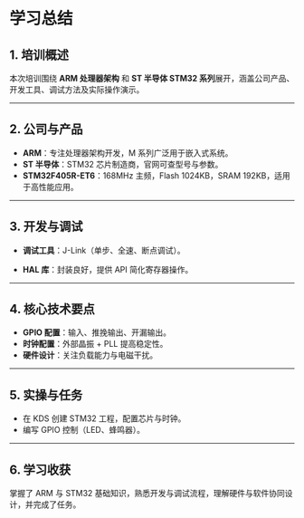 # 学习总结

## 1. 培训概述
本次培训围绕 **ARM 处理器架构** 和 **ST 半导体 STM32 系列**展开，涵盖公司产品、开发工具、调试方法及实际操作演示。

---

## 2. 公司与产品
- **ARM**：专注处理器架构开发，M 系列广泛用于嵌入式系统。
- **ST 半导体**：STM32 芯片制造商，官网可查型号与参数。
- **STM32F405R-ET6**：168MHz 主频，Flash 1024KB，SRAM 192KB，适用于高性能应用。

---

## 3. 开发与调试
- **调试工具**：J-Link（单步、全速、断点调试）。

- **HAL 库**：封装良好，提供 API 简化寄存器操作。

---

## 4. 核心技术要点
- **GPIO 配置**：输入、推挽输出、开漏输出。
- **时钟配置**：外部晶振 + PLL 提高稳定性。
- **硬件设计**：关注负载能力与电磁干扰。

---

## 5. 实操与任务
- 在 KDS 创建 STM32 工程，配置芯片与时钟。
- 编写 GPIO 控制（LED、蜂鸣器）。



---

## 6. 学习收获
掌握了 ARM 与 STM32 基础知识，熟悉开发与调试流程，理解硬件与软件协同设计，并完成了任务。
